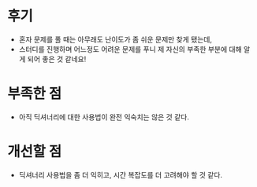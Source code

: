 # 후기
- 혼자 문제를 풀 때는 아무래도 난이도가 좀 쉬운 문제만 찾게 됐는데,
- 스터디를 진행하며 어느정도 어려운 문제를 푸니 제 자신의 부족한 부분에 대해 알게 되어 좋은 것 같네요!

# 부족한 점
- 아직 딕셔너리에 대한 사용법이 완전 익숙치는 않은 것 같다.

# 개선할 점
- 딕셔너리 사용법을 좀 더 익히고, 시간 복잡도를 더 고려해야 할 것 같다.